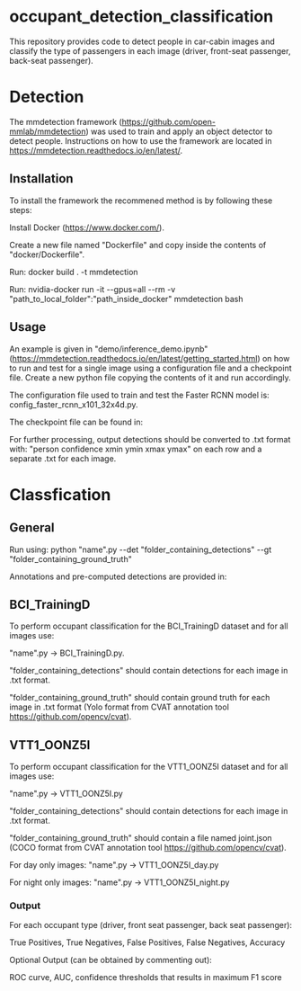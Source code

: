 # occupant_detection_classification
This repository provides code to detect people in car-cabin images and classify the type of passengers in each image (driver, front-seat passenger, back-seat passenger).

# Detection

The mmdetection framework (https://github.com/open-mmlab/mmdetection) was used to train and apply an object detector to detect people.
Instructions on how to use the framework are located in https://mmdetection.readthedocs.io/en/latest/.

## Installation
To install the framework the recommened method is by following these steps:

Install Docker (https://www.docker.com/).

Create a new file named "Dockerfile" and copy inside the contents of "docker/Dockerfile".

Run: docker build . -t mmdetection

Run: nvidia-docker run -it --gpus=all --rm -v "path_to_local_folder":"path_inside_docker" mmdetection bash

## Usage
An example is given in "demo/inference_demo.ipynb" (https://mmdetection.readthedocs.io/en/latest/getting_started.html) on how to run and test for a single image using a configuration file and a checkpoint file. Create a new python file copying the contents of it and run accordingly.

The configuration file used to train and test the Faster RCNN model is: config_faster_rcnn_x101_32x4d.py.

The checkpoint file can be found in: 

For further processing, output detections should be converted to .txt format with: "person confidence xmin ymin xmax ymax" on each row and a separate .txt for each image.

# Classfication

## General
Run using: python "name".py --det "folder_containing_detections" --gt "folder_containing_ground_truth"

Annotations and pre-computed detections are provided in: 

## BCI_TrainingD
To perform occupant classification for the BCI_TrainingD dataset and for all images use:

"name".py -> BCI_TrainingD.py. 

"folder_containing_detections" should contain detections for each image in .txt format.

"folder_containing_ground_truth" should contain ground truth for each image in .txt format (Yolo format from CVAT annotation tool https://github.com/opencv/cvat).

## VTT1_OONZ5I
To perform occupant classification for the VTT1_OONZ5I dataset and for all images use:

"name".py -> VTT1_OONZ5I.py

"folder_containing_detections" should contain detections for each image in .txt format.

"folder_containing_ground_truth" should contain a file named joint.json (COCO format from CVAT annotation tool https://github.com/opencv/cvat).

For day only images: "name".py -> VTT1_OONZ5I_day.py

For night only images: "name".py -> VTT1_OONZ5I_night.py


### Output

For each occupant type (driver, front seat passenger, back seat passenger):

True Positives, True Negatives, False Positives, False Negatives, Accuracy

Optional Output (can be obtained by commenting out):

ROC curve, AUC, confidence thresholds that results in maximum F1 score
